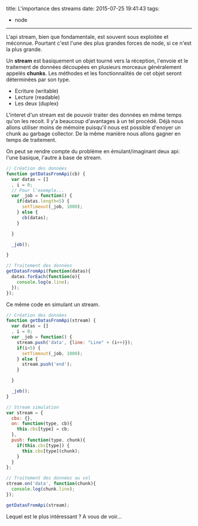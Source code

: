 title: L'importance des streams
date: 2015-07-25 19:41:43
tags:
- node
---

L'api stream, bien que fondamentale, est souvent sous exploitée et méconnue. Pourtant c'est l'une des plus grandes forces de node, si ce n'est la plus grande.

Un **stream** est basiquement un objet tourné vers la réception, l'envoie et le traitement de données découpées en plusieurs morceaux généralement appelés **chunks**. Les méthodes et les fonctionnalités de cet objet seront déterminées par son type.
*   Ecriture (writable)
*   Lecture (readable)
*   Les deux (duplex)

L'interet d'un stream est de pouvoir traiter des données en même temps qu'on les recoit. Il y'a beaucoup d'avantages à un tel procédé. Déjà nous allons utiliser moins de mémoire puisqu'il nous est possible d'enoyer un chunk au garbage collector. De la même manière nous allons gagner en temps de traitement. 


On peut se rendre compte du problème en émulant/imaginant deux api: l'une basique, l'autre à base de stream.
``` javascript voie-normal
// Création des données
function getDatasFromApi(cb) {
  var datas = []
  , i = 0;
  // Pour l'exemple...
  var _job = function() {
    if(datas.length<5) {
      setTimeout(_job, 1000);
    } else {
      cb(datas);
    }

  }

  _job();

}

// Traitement des données
getDatasFromApi(function(datas){
  datas.forEach(function(o){
    console.log(o.line);
  });
});

```

Ce même code en simulant un stream.

``` javascript stream
// Création des données
function getDatasFromApi(stream) {
  var datas = []
  , i = 0;
  var _job = function() {
    stream.push('data', {line: "Line" + (i++)});
    if(i<5) {
      setTimeout(_job, 1000);
    } else {
      stream.push('end');
    }

  }

  _job();
}

// Stream simulation
var stream = { 
  cbs: {},
  on: function(type, cb){
    this.cbs[type] = cb;
  },
  push: function(type, chunk){
    if(this.cbs[type]) {
      this.cbs[type](chunk);
    }
  }
};

// Traitement des données au vol
stream.on('data', function(chunk){
  console.log(chunk.line);
});

getDatasFromApi(stream);
```

Lequel est le plus intéressant ? A vous de voir...



